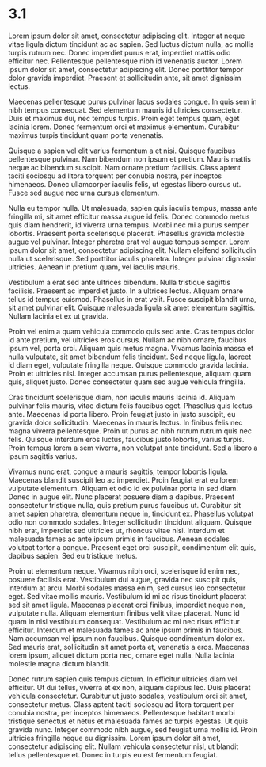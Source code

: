# 3.1

Lorem ipsum dolor sit amet, consectetur adipiscing elit. Integer at neque vitae ligula dictum tincidunt ac ac sapien. Sed luctus dictum nulla, ac mollis turpis rutrum nec. Donec imperdiet purus erat, imperdiet mattis odio efficitur nec. Pellentesque pellentesque nibh id venenatis auctor. Lorem ipsum dolor sit amet, consectetur adipiscing elit. Donec porttitor tempor dolor gravida imperdiet. Praesent et sollicitudin ante, sit amet dignissim lectus.

Maecenas pellentesque purus pulvinar lacus sodales congue. In quis sem in nibh tempus consequat. Sed elementum mauris id ultricies consectetur. Duis et maximus dui, nec tempus turpis. Proin eget tempus quam, eget lacinia lorem. Donec fermentum orci et maximus elementum. Curabitur maximus turpis tincidunt quam porta venenatis.

Quisque a sapien vel elit varius fermentum a et nisi. Quisque faucibus pellentesque pulvinar. Nam bibendum non ipsum et pretium. Mauris mattis neque ac bibendum suscipit. Nam ornare pretium facilisis. Class aptent taciti sociosqu ad litora torquent per conubia nostra, per inceptos himenaeos. Donec ullamcorper iaculis felis, ut egestas libero cursus ut. Fusce sed augue nec urna cursus elementum.

Nulla eu tempor nulla. Ut malesuada, sapien quis iaculis tempus, massa ante fringilla mi, sit amet efficitur massa augue id felis. Donec commodo metus quis diam hendrerit, id viverra urna tempus. Morbi nec mi a purus semper lobortis. Praesent porta scelerisque placerat. Phasellus gravida molestie augue vel pulvinar. Integer pharetra erat vel augue tempus semper. Lorem ipsum dolor sit amet, consectetur adipiscing elit. Nullam eleifend sollicitudin nulla ut scelerisque. Sed porttitor iaculis pharetra. Integer pulvinar dignissim ultricies. Aenean in pretium quam, vel iaculis mauris.

Vestibulum a erat sed ante ultrices bibendum. Nulla tristique sagittis facilisis. Praesent ac imperdiet justo. In a ultrices lectus. Aliquam ornare tellus id tempus euismod. Phasellus in erat velit. Fusce suscipit blandit urna, sit amet pulvinar elit. Quisque malesuada ligula sit amet elementum sagittis. Nullam lacinia et ex ut gravida.

Proin vel enim a quam vehicula commodo quis sed ante. Cras tempus dolor id ante pretium, vel ultricies eros cursus. Nullam ac nibh ornare, faucibus ipsum vel, porta orci. Aliquam quis metus magna. Vivamus lacinia massa et nulla vulputate, sit amet bibendum felis tincidunt. Sed neque ligula, laoreet id diam eget, vulputate fringilla neque. Quisque commodo gravida lacinia. Proin et ultricies nisl. Integer accumsan purus pellentesque, aliquam quam quis, aliquet justo. Donec consectetur quam sed augue vehicula fringilla.

Cras tincidunt scelerisque diam, non iaculis mauris lacinia id. Aliquam pulvinar felis mauris, vitae dictum felis faucibus eget. Phasellus quis lectus ante. Maecenas id porta libero. Proin feugiat justo in justo suscipit, eu gravida dolor sollicitudin. Maecenas in mauris lectus. In finibus felis nec magna viverra pellentesque. Proin ut purus ac nibh rutrum rutrum quis nec felis. Quisque interdum eros luctus, faucibus justo lobortis, varius turpis. Proin tempus lorem a sem viverra, non volutpat ante tincidunt. Sed a libero a ipsum sagittis varius.

Vivamus nunc erat, congue a mauris sagittis, tempor lobortis ligula. Maecenas blandit suscipit leo ac imperdiet. Proin feugiat erat eu lorem vulputate elementum. Aliquam et odio id ex pulvinar porta in sed diam. Donec in augue elit. Nunc placerat posuere diam a dapibus. Praesent consectetur tristique nulla, quis pretium purus faucibus ut. Curabitur sit amet sapien pharetra, elementum neque in, tincidunt ex. Phasellus volutpat odio non commodo sodales. Integer sollicitudin tincidunt aliquam. Quisque nibh erat, imperdiet sed ultricies ut, rhoncus vitae nisi. Interdum et malesuada fames ac ante ipsum primis in faucibus. Aenean sodales volutpat tortor a congue. Praesent eget orci suscipit, condimentum elit quis, dapibus sapien. Sed eu tristique metus.

Proin ut elementum neque. Vivamus nibh orci, scelerisque id enim nec, posuere facilisis erat. Vestibulum dui augue, gravida nec suscipit quis, interdum at arcu. Morbi sodales massa enim, sed cursus leo consectetur eget. Sed vitae mollis mauris. Vestibulum id mi ac risus tincidunt placerat sed sit amet ligula. Maecenas placerat orci finibus, imperdiet neque non, vulputate nulla. Aliquam elementum finibus velit vitae placerat. Nunc id quam in nisl vestibulum consequat. Vestibulum ac mi nec risus efficitur efficitur. Interdum et malesuada fames ac ante ipsum primis in faucibus. Nam accumsan vel ipsum non faucibus. Quisque condimentum dolor ex. Sed mauris erat, sollicitudin sit amet porta et, venenatis a eros. Maecenas lorem ipsum, aliquet dictum porta nec, ornare eget nulla. Nulla lacinia molestie magna dictum blandit.

Donec rutrum sapien quis tempus dictum. In efficitur ultricies diam vel efficitur. Ut dui tellus, viverra et ex non, aliquam dapibus leo. Duis placerat vehicula consectetur. Curabitur ut justo sodales, vestibulum orci sit amet, consectetur metus. Class aptent taciti sociosqu ad litora torquent per conubia nostra, per inceptos himenaeos. Pellentesque habitant morbi tristique senectus et netus et malesuada fames ac turpis egestas. Ut quis gravida nunc. Integer commodo nibh augue, sed feugiat urna mollis id. Proin ultricies fringilla neque eu dignissim. Lorem ipsum dolor sit amet, consectetur adipiscing elit. Nullam vehicula consectetur nisl, ut blandit tellus pellentesque et. Donec in turpis eu est fermentum feugiat.
